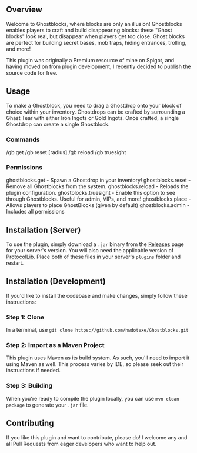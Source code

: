 ## Overview
Welcome to Ghostblocks, where blocks are only an illusion! Ghostblocks enables players to craft and build disappearing blocks: these "Ghost blocks" look real, but disappear when players get too close. Ghost blocks are perfect for building secret bases, mob traps, hiding entrances, trolling, and more!

This plugin was originally a Premium resource of mine on Spigot, and having moved on from plugin development, I recently decided to publish the source code for free.

## Usage
To make a Ghostblock, you need to drag a Ghostdrop onto your block of choice within your inventory. Ghostdrops can be crafted by surrounding a Ghast Tear with either Iron Ingots or Gold Ingots. Once crafted, a single Ghostdrop can create a single Ghostblock.

### Commands
/gb get
/gb reset [radius]
/gb reload
/gb truesight

### Permissions
ghostblocks.get - Spawn a Ghostdrop in your inventory!
ghostblocks.reset - Remove all Ghostblocks from the system.
ghostblocks.reload - Reloads the plugin configuration.
ghostblocks.truesight - Enable this option to see through Ghostblocks. Useful for admin, VIPs, and more!
ghostblocks.place - Allows players to place GhostBlocks (given by default)
ghostblocks.admin - Includes all permissions

## Installation (Server)
To use the plugin, simply download a `.jar` binary from the [Releases](https://github.com/hwdotexe/Ghostblocks/releases) page for your server's version. You will also need the applicable version of [ProtocolLib](https://www.spigotmc.org/resources/protocollib.1997/). Place both of these files in your server's `plugins` folder and restart.

## Installation (Development)
If you'd like to install the codebase and make changes, simply follow these instructions:

### Step 1: Clone
In a terminal, use `git clone https://github.com/hwdotexe/Ghostblocks.git`

### Step 2: Import as a Maven Project
This plugin uses Maven as its build system. As such, you'll need to import it using Maven as well. This process varies by IDE, so please seek out their instructions if needed.

### Step 3: Building
When you're ready to compile the plugin locally, you can use `mvn clean package` to generate your `.jar` file. 

## Contributing
If you like this plugin and want to contribute, please do! I welcome any and all Pull Requests from eager developers who want to help out. 
